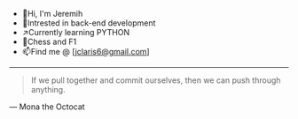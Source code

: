 * :wave:Hi, I'm Jeremih
* :diamond_shape_with_a_dot_inside:Intrested in back-end development
* :arrow_upper_right:Currently learning PYTHON
* :checkered_flag:Chess and F1
* :mailbox:Find me @ [jclaris6@gmail.com] 
---
> If we pull together and commit ourselves, then we can push through anything.

— Mona the Octocat

